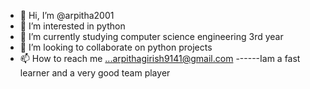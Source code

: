 - 👋 Hi, I’m @arpitha2001
- 👀 I’m interested in python
- 🌱 I’m currently studying computer science engineering 3rd year
- 💞️ I’m looking to collaborate on python projects
- 📫 How to reach me ...arpithagirish9141@gmail.com
------Iam a fast learner and a very good team player

<!---
arpitha2001/arpitha2001 is a ✨ special ✨ repository because its `README.md` (this file) appears on your GitHub profile.
You can click the Preview link to take a look at your changes.
--->
